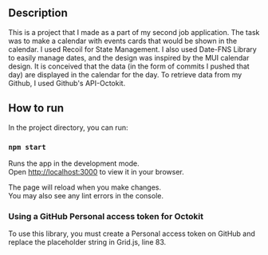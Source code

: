 ## Description

This is a project that I made as a part of my second job application. The task was to make a calendar with events cards that would be shown in the calendar. I used Recoil for State Management. I also used Date-FNS Library to easily manage dates, and the design was inspired by the MUI calendar design. It is conceived that the data (in the form of commits I pushed that day) are displayed in the calendar for the day. To retrieve data from my Github, I used Github's API-Octokit.

## How to run

In the project directory, you can run:

### `npm start`

Runs the app in the development mode.\
Open [http://localhost:3000](http://localhost:3000) to view it in your browser.

The page will reload when you make changes.\
You may also see any lint errors in the console.

### Using a GitHub Personal access token for Octokit

To use this library, you must create a Personal access token on GitHub and replace the placeholder string in Grid.js, line 83.
